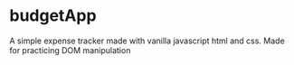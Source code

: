 # budgetApp

A simple expense tracker made with vanilla javascript html and css.
Made for practicing DOM manipulation

